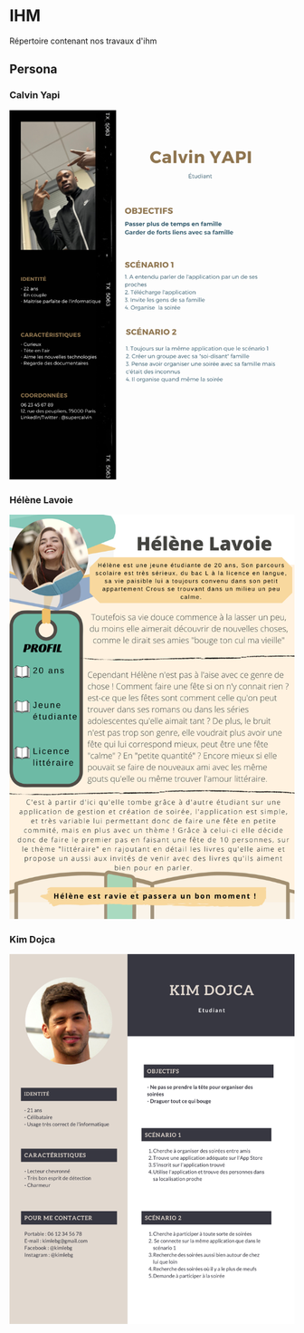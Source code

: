 # IHM
Répertoire contenant nos travaux d'ihm

## Persona

### Calvin Yapi

<img src="https://github.com/ClementLegros/IHM/blob/main/Persona/Calvin%20Yapi.png" />
 
### Hélène Lavoie
 
 <img src="https://github.com/ClementLegros/IHM/blob/main/Persona/H%C3%A9l%C3%A8ne%20Lavoie.png" />

### Kim Dojca

<img src="https://github.com/ClementLegros/IHM/blob/main/Persona/Kim%20Dojca.png" />

